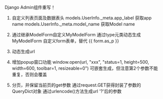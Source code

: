 Django Admin组件重写！
1. 自定义列表页面及数据表头
    models.UserInfo._meta.app_label 获取app name
    models.UserInfo._meta.model_name    获取Model name

2. 通过继承ModelForm自定义MyModelForm
    通过type元类动态生成MyModelForm
    自定义form表单，替代 {{ form.as_p }}

3. 动态生成url

4. 增加popup窗口功能
    window.open(url, "xxx", "status=1, height=500, width=600, toolbar=1, resizeable=0")
    可嵌套生成，但注意第2个参数不能重复，否则会覆盖

5. 分页，并保留当前页的get参数
    通过request.GET获得封装了参数的QueryDict对象
    通过urlencode()方法生成url '?'后的参数
